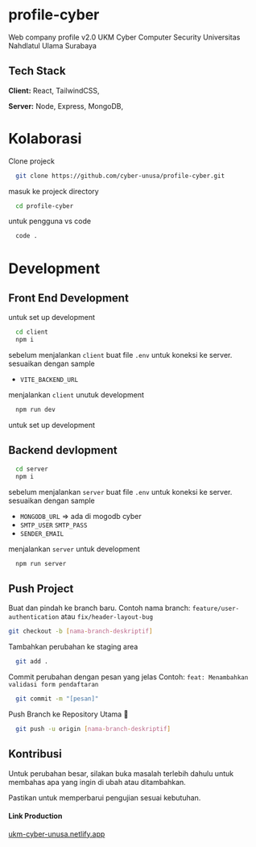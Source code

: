 # profile-cyber

Web company profile v2.0 UKM Cyber Computer Security Universitas Nahdlatul Ulama Surabaya

## Tech Stack

**Client:** React, TailwindCSS,

**Server:** Node, Express, MongoDB,

# Kolaborasi

Clone projeck

```bash
  git clone https://github.com/cyber-unusa/profile-cyber.git
```

masuk ke projeck directory

```bash
  cd profile-cyber
```

untuk pengguna vs code

```bash
  code .
```

# Development

## Front End Development

untuk set up development

```bash
  cd client
  npm i
```

sebelum menjalankan `client` buat file `.env` untuk koneksi ke server. sesuaikan dengan sample

- `VITE_BACKEND_URL`

menjalankan `client` unutuk development

```bash
  npm run dev
```

untuk set up development

## Backend devlopment

```bash
  cd server
  npm i
```

sebelum menjalankan `server` buat file `.env` untuk koneksi ke server. sesuaikan dengan sample

- `MONGODB_URL` => ada di mogodb cyber
- `SMTP_USER` `SMTP_PASS`
- `SENDER_EMAIL`

menjalankan `server` untuk development

```bash
  npm run server
```

## Push Project

Buat dan pindah ke branch baru.
Contoh nama branch: `feature/user-authentication` atau `fix/header-layout-bug`

```bash
git checkout -b [nama-branch-deskriptif]
```

Tambahkan perubahan ke staging area

```bash
  git add .
```

Commit perubahan dengan pesan yang jelas
Contoh: `feat: Menambahkan validasi form pendaftaran`

```bash
  git commit -m "[pesan]"
```

Push Branch ke Repository Utama 🚀

```bash
  git push -u origin [nama-branch-deskriptif]
```

## Kontribusi

Untuk perubahan besar, silakan buka masalah terlebih dahulu untuk membahas apa yang ingin di ubah atau ditambahkan.

Pastikan untuk memperbarui pengujian sesuai kebutuhan.

#### Link Production

[ukm-cyber-unusa.netlify.app](https://ukm-cyber-unusa.netlify.app)
